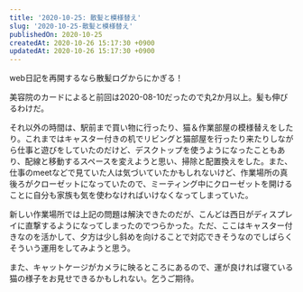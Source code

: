 ```yaml
---
title: '2020-10-25: 散髪と模様替え'
slug: '2020-10-25-散髪と模様替え'
publishedOn: 2020-10-25
createdAt: 2020-10-26 15:17:30 +0900
updatedAt: 2020-10-26 15:17:30 +0900
---
```

web日記を再開するなら散髪ログからにかぎる！

美容院のカードによると前回は2020-08-10だったので丸2か月以上。髪も伸びるわけだ。

それ以外の時間は、駅前まで買い物に行ったり、猫＆作業部屋の模様替えをしたり。これまではキャスター付きの机でリビングと猫部屋を行ったり来たりしながら仕事と遊びをしていたのだけど、デスクトップを使うようになったこともあり、配線と移動するスペースを変えようと思い、掃除と配置換えをした。また、仕事のmeetなどで見ていた人は気づいていたかもしれないけど、作業場所の真後ろがクローゼットになっていたので、ミーティング中にクローゼットを開けることに自分も家族も気を使わなければいけなくなってしまっていた。

新しい作業場所では上記の問題は解決できたのだが、こんどは西日がディスプレイに直撃するようになってしまったのでつらかった。ただ、ここはキャスター付きなのを活かして、夕方は少し斜めを向けることで対応できそうなのでしばらくそういう運用をしてみようと思う。

また、キャットケージがカメラに映るところにあるので、運が良ければ寝ている猫の様子をお見せできるかもしれない。乞うご期待。
